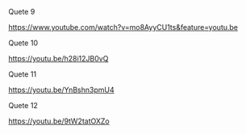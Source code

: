 Quete 9 

https://www.youtube.com/watch?v=mo8AyyCU1ts&feature=youtu.be

Quete 10 

https://youtu.be/h28i12JB0vQ

Quete 11

https://youtu.be/YnBshn3pmU4 

Quete 12

https://youtu.be/9tW2tatOXZo 